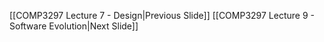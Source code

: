 
[[COMP3297 Lecture 7 - Design|Previous Slide]] [[COMP3297 Lecture 9 - Software Evolution|Next Slide]]
